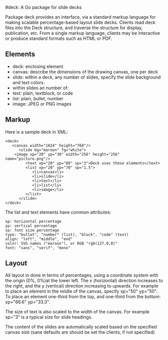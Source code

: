 #deck: A Go package for slide decks

Package deck provides an interface, via a standard markup language for making scalable percentage-based layout slide decks.
Clients read deck files into the Deck structure, and traverse the structure for display, publication, etc.
From a single markup language, clients may be interactive or produce standard formats such as HTML or PDF.

## Elements ##

* deck: enclosing element 
* canvas: describe the dimensions of the drawing canvas, one per deck
* slide: within a deck, any number of slides, specify the slide background and text colors.
* within slides an number of:
* text: plain, textblock, or code
* list: plain, bullet, number
* image: JPEG or PNG images

## Markup ##

Here is a sample deck in XML:

	<deck>
	   <canvas width="1024" height="768"/>
	      <slide bg="maroon" fg="white">
		<image xp="20" yp="30" width="256" height="256" name="picture.png"/>
	         <text xp="20" yp="80" sp="3">Deck uses these elements</text>
	         <list xp="20" yp="70" sp="1.5">
	            <li>canvas<li>
	            <li>slide</li>
	            <li>text</li>
	            <li>list</li>
	            <li>image</li>
	         </list>
	      </slide>
	</deck>


The list and text elements have common attributes:

	xp: horizontal percentage
	yp: vertical percentage
	sp: font size percentage
	type: "bullet", "number" (list), "block", "code" (text)
	align: "left", "middle", "end"
	color: SVG names ("maroon"), or RGB "rgb(127,0,0)"
	font: "sans", "serif", "mono"
	
## Layout ##

All layout in done in terms of percentages, using a coordinate system with the origin (0%, 0%)at the lower left.
The x (horizontal) direction increases to the right, and the y (vertical) direction increasing to upwards.
For example to place an element in the miidle of the canvas, specify xp="50" yp="50". To place an element
one-third from the top, and one-third from the bottom: xp="66.6" yp="33.3".

The size of text is also scaled to the width of the canvas. For example sp="3" is a typical size for slide headings.

The content of the slides are automatically scaled based on the specified canvas size 
(sane defaults are should be set the clients, if not specified)
